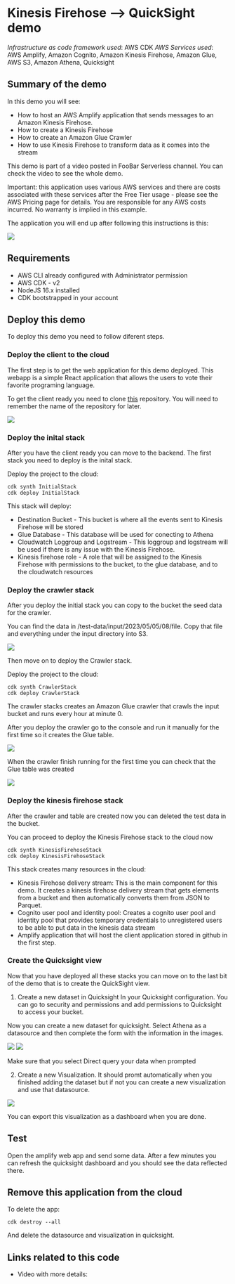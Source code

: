 # Kinesis Firehose --> QuickSight demo

_Infrastructure as code framework used_: AWS CDK
_AWS Services used_: AWS Amplify, Amazon Cognito, Amazon Kinesis Firehose, Amazon Glue, AWS S3, Amazon Athena, Quicksight

## Summary of the demo

In this demo you will see:

- How to host an AWS Amplify application that sends messages to an Amazon Kinesis Firehose.
- How to create a Kinesis Firehose
- How to create an Amazon Glue Crawler
- How to use Kinesis Firehose to transform data as it comes into the stream

This demo is part of a video posted in FooBar Serverless channel. You can check the video to see the whole demo.

Important: this application uses various AWS services and there are costs associated with these services after the Free Tier usage - please see the AWS Pricing page for details. You are responsible for any AWS costs incurred. No warranty is implied in this example.

The application you will end up after following this instructions is this:

![](images/architecture.png)

## Requirements

- AWS CLI already configured with Administrator permission
- AWS CDK - v2
- NodeJS 16.x installed
- CDK bootstrapped in your account

## Deploy this demo

To deploy this demo you need to follow diferent steps.

### Deploy the client to the cloud

The first step is to get the web application for this demo deployed. This webapp is a simple React application that allows the users to vote their favorite programing language.

To get the client ready you need to clone [this](https://github.com/mavi888/voting-app-amplify) repository. You will need to remember the name of the repository for later.

![](images/client.png)

### Deploy the inital stack

After you have the client ready you can move to the backend. The first stack you need to deploy is the inital stack.

Deploy the project to the cloud:

```
cdk synth InitialStack
cdk deploy InitialStack
```

This stack will deploy:

- Destination Bucket - This bucket is where all the events sent to Kinesis Firehose will be stored
- Glue Database - This database will be used for conecting to Athena
- Cloudwatch Loggroup and Logstream - This loggroup and logstream will be used if there is any issue with the Kinesis Firehose.
- Kinesis firehose role - A role that will be assigned to the Kinesis Firehose with permissions to the bucket, to the glue database, and to the cloudwatch resources

### Deploy the crawler stack

After you deploy the initial stack you can copy to the bucket the seed data for the crawler.

You can find the data in /test-data/input/2023/05/05/08/file. Copy that file and everything under the input directory into S3.

![](images/bucket-upload.png)

Then move on to deploy the Crawler stack.

Deploy the project to the cloud:

```
cdk synth CrawlerStack
cdk deploy CrawlerStack
```

The crawler stacks creates an Amazon Glue crawler that crawls the input bucket and runs every hour at minute 0.

After you deploy the crawler go to the console and run it manually for the first time so it creates the Glue table.

![](images/run-crawler.png)

When the crawler finish running for the first time you can check that the Glue table was created

![](images/glue-table.png)

### Deploy the kinesis firehose stack

After the crawler and table are created now you can deleted the test data in the bucket.

You can proceed to deploy the Kinesis Firehose stack to the cloud now

```
cdk synth KinesisFirehoseStack
cdk deploy KinesisFirehoseStack
```

This stack creates many resources in the cloud:

- Kinesis Firehose delivery stream: This is the main component for this demo. It creates a kinesis firehose delivery stream that gets elements from a bucket and then automatically converts them from JSON to Parquet.
- Cognito user pool and identity pool: Creates a cognito user pool and identity pool that provides temporary credentials to unregistered users to be able to put data in the kinesis data stream
- Amplify application that will host the client application stored in github in the first step.

### Create the Quicksight view

Now that you have deployed all these stacks you can move on to the last bit of the demo that is to create the QuickSight view.

1. Create a new dataset in Quicksight
   In your Quicksight configuration. You can go to security and permissions and add permissions to Quicksight to access your bucket.

Now you can create a new dataset for quicksight. Select Athena as a datasource and then complete the form with the information in the images.

![](images/create-dataset.png)
![](images/create-dataset1.png)

Make sure that you select Direct query your data when prompted

2. Create a new Visualization. It should promt automatically when you finished adding the dataset but if not you can create a new visualization and use that datasource.

![](images/quicksight.png)

You can export this visualization as a dashboard when you are done.

## Test

Open the amplify web app and send some data. After a few minutes you can refresh the quicksight dashboard and you should see the data reflected there.

## Remove this application from the cloud

To delete the app:

```
cdk destroy --all
```

And delete the datasource and visualization in quicksight.

## Links related to this code

- Video with more details:
